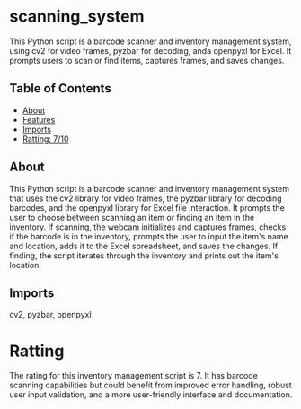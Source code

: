 # scanning_system

This Python script is a barcode scanner and inventory management system, using cv2 for video frames, pyzbar for decoding, anda openpyxl for Excel. It prompts users to scan or find items, captures frames, and saves changes.

## Table of Contents

- [About](#about)
- [Features](#features)
- [Imports](#Imports)
- [Ratting: 7/10](#Rating)

## About

This Python script is a barcode scanner and inventory management system that uses the cv2 library for video frames, the pyzbar library for decoding barcodes, and the openpyxl library for Excel file interaction. It prompts the user to choose between scanning an item or finding an item in the inventory. If scanning, the webcam initializes and captures frames, checks if the barcode is in the inventory, prompts the user to input the item's name and location, adds it to the Excel spreadsheet, and saves the changes. If finding, the script iterates through the inventory and prints out the item's location.

## Imports

cv2, pyzbar, openpyxl 

# Ratting

The rating for this inventory management script is 7. It has barcode scanning capabilities but could benefit from improved error handling, robust user input validation, and a more user-friendly interface and documentation.
